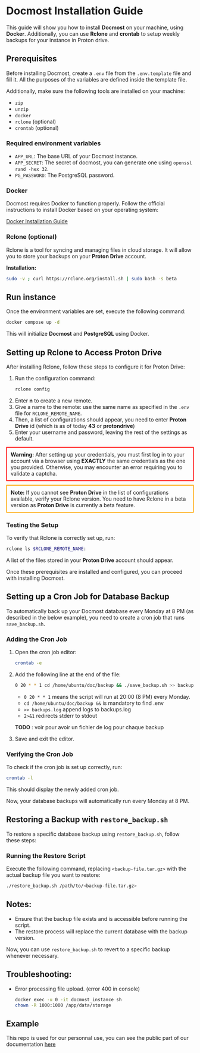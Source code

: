 # Docmost Installation Guide

This guide will show you how to install **Docmost** on your machine, using **Docker**.
Additionally, you can use **Rclone** and **crontab** to setup weekly backups for your instance in Proton drive.

## Prerequisites

Before installing Docmost, create a `.env` file from the `.env.template` file and fill it. All the purposes of the variables are defined inside the template file.

Additionally, make sure the following tools are installed on your machine:

- `zip`
- `unzip`
- `docker`
- `rclone` (optional)
- `crontab` (optional)

### Required environment variables

- `APP_URL`: The base URL of your Docmost instance.
- `APP_SECRET`: The secret of docmost, you can generate one using `openssl rand -hex 32`.
- `PG_PASSWORD`: The PostgreSQL password.

### Docker

Docmost requires Docker to function properly. Follow the official instructions to install Docker based on your operating system:

[Docker Installation Guide](https://docs.docker.com/get-docker/)

### Rclone (optional)

Rclone is a tool for syncing and managing files in cloud storage. It will allow you to store your backups on your **Proton Drive** account.

**Installation:**
```sh
sudo -v ; curl https://rclone.org/install.sh | sudo bash -s beta
```

## Run instance

Once the environment variables are set, execute the following command:
```sh
docker compose up -d
```

This will initialize **Docmost** and **PostgreSQL** using Docker.

## Setting up Rclone to Access Proton Drive

After installing Rclone, follow these steps to configure it for Proton Drive:

1. Run the configuration command:
   ```sh
   rclone config
   ```
2. Enter **n** to create a new remote.
2. Give a name to the remote: use the same name as specified in the `.env` file for `RCLONE_REMOTE_NAME`.
3. Then, a list of configurations should appear, you need to enter **Proton Drive** id (which is as of today **43** or **protondrive**)
3. Enter your username and password, leaving the rest of the settings as default.

<div style="border: 2px solid red; padding: 10px;">
<strong>Warning:</strong> After setting up your credentials, you must first log in to your account via a browser using <strong>EXACTLY</strong> the same credentials as the one you provided. Otherwise, you may encounter an error requiring you to validate a captcha.
</div>

<div style="border: 2px solid orange; padding: 10px; margin-top: 10px;">
<strong>Note:</strong> If you cannot see <strong>Proton Drive</strong> in the list of configurations available, verify your Rclone version. You need to have Rclone in a beta version as <strong>Proton Drive</strong> is currently a beta feature.
</div>

### Testing the Setup

To verify that Rclone is correctly set up, run:
```sh
rclone ls $RCLONE_REMOTE_NAME:
```

A list of the files stored in your **Proton Drive** account should appear.

Once these prerequisites are installed and configured, you can proceed with installing Docmost.

## Setting up a Cron Job for Database Backup

To automatically back up your Docmost database every Monday at 8 PM (as described in the below example), you need to create a cron job that runs `save_backup.sh`.

### Adding the Cron Job

1. Open the cron job editor:
   ```sh
   crontab -e
   ```
2. Add the following line at the end of the file:
   ```sh
   0 20 * * 1 cd /home/ubuntu/doc/backup && ./save_backup.sh >> backups.log 2>&1
   ```
   - `0 20 * * 1` means the script will run at 20:00 (8 PM) every Monday.
   - `cd /home/ubuntu/doc/backup &&` is mandatory to find .env
   - `>> backups.log` append logs to backups.log
   - `2>&1` redirects stderr to stdout

    **TODO** : voir pour avoir un fichier de log pour chaque backup
3. Save and exit the editor.

### Verifying the Cron Job

To check if the cron job is set up correctly, run:
```sh
crontab -l
```
This should display the newly added cron job.

Now, your database backups will automatically run every Monday at 8 PM.

## Restoring a Backup with `restore_backup.sh`

To restore a specific database backup using `restore_backup.sh`, follow these steps:

### Running the Restore Script

Execute the following command, replacing `<backup-file.tar.gz>` with the actual backup file you want to restore:
```sh
./restore_backup.sh /path/to/<backup-file.tar.gz>
```

## Notes:
- Ensure that the backup file exists and is accessible before running the script.
- The restore process will replace the current database with the backup version.

Now, you can use `restore_backup.sh` to revert to a specific backup whenever necessary.

## Troubleshooting:

- Error processing file upload. (error 400 in console)
  ```bash
  docker exec -u 0 -it docmost_instance sh
  chown -R 1000:1000 /app/data/storage
  ```

## Example

This repo is used for our personnal use, you can see the public part of our documentation [here](https://docs.sentience-robotics.fr/share/e5am4eomgv/p/communication-7LgCFSu60p)
